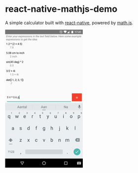 # react-native-mathjs-demo

A simple calculator built with [react-native](https://facebook.github.io/react-native/), 
powered by [math.js](http://mathjs.org).

<img 
  alt="Calculator screenshot"
  width="50%"
  src="https://github.com/josdejong/react-native-mathjs-demo/blob/master/misc/calculator_screenshot.png">
